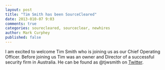 ```yaml
---
layout: post
title: "Tim Smith has been SourceCleared"
date: 2013-010-07 9:03
comments: true
categories: sourecleared, sourceclear, newhires
author: Mark Curphey
published: false
---
```

I am excited to welcome Tim Smith who is joining us as our Chief Operating Officer. Before joining us Tim was an owner and Director of a successful security firm in Australia. He can be found as @tjwsmith on <a href="https://twitter.com/tjwsmith">Twitter</a>.